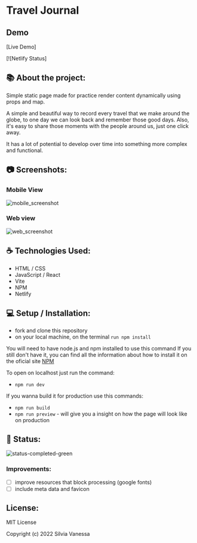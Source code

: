# Travel Journal

## Demo

[Live Demo]

[![Netlify Status]

## 📚 About the project: 

Simple static page made for practice render content dynamically using props and map.

A simple and beautiful way to record every travel that we make around the globe, to one day we can look back and remember those good days.
Also, it's easy to share those moments with the people around us, just one click away. 

It has a lot of potential to develop over time into something more complex and functional. 

## 📷 Screenshots:

### Mobile View
![mobile_screenshot](https://user-images.githubusercontent.com/76852822/208425942-5c2b50e2-1020-438d-8fb4-5afab8669d11.png)

### Web view
![web_screenshot](https://user-images.githubusercontent.com/76852822/208425964-d2ebde98-1b61-45d9-b439-a0ab87c103ea.png)

## ☕️ Technologies Used: 

- HTML / CSS
- JavaScript / React
- Vite
- NPM
- Netlify

## 💻 Setup / Installation: 

- fork and clone this repository
- on your local machine, on the terminal `run npm install`  

You will need to have node.js and npm installed to use this command
If you still don't have it, you can find all the information about how to install it on the oficial site [NPM](https://docs.npmjs.com/downloading-and-installing-node-js-and-npm)

To open on localhost just run the command:
- `npm run dev`

If you wanna build it for production use this commands:
- `npm run build`
- `npm run preview` - will give you a insight on how the page will look like on production


## 📶 Status:

![status-completed-green](https://user-images.githubusercontent.com/76852822/207579871-6a55c073-4c10-4f37-9e49-1a761c4a7d31.svg)

### Improvements:

- [ ] improve resources that block processing (google fonts)
- [ ] include meta data and favicon

## License: 

MIT License

Copyright (c) 2022 Sílvia Vanessa
